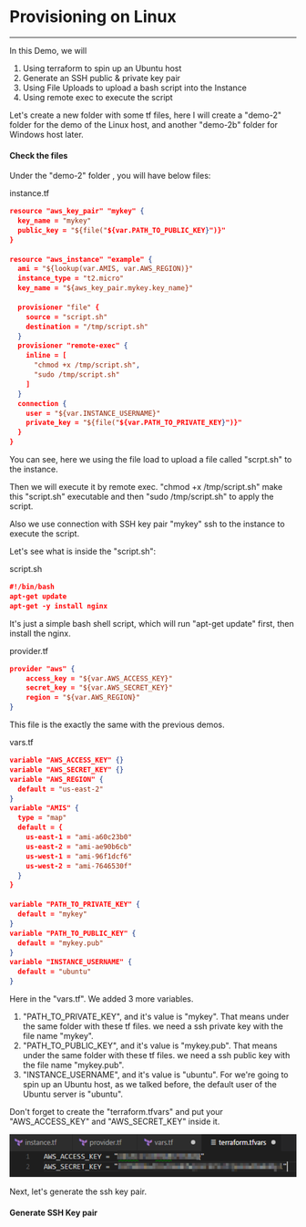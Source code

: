 # Provisioning on Linux

---

In this Demo, we will

1. Using terraform to spin up an Ubuntu host 
2. Generate an SSH public & private key pair
3. Using File Uploads to upload a bash script into the Instance
4. Using remote exec to execute the script

Let's create a new folder with some tf files, here I will create a "demo-2" folder for the demo of the Linux host, and another "demo-2b" folder for Windows host later.

#### Check the files

Under the "demo-2" folder , you will have below files:

instance.tf

```json
resource "aws_key_pair" "mykey" {
  key_name = "mykey"
  public_key = "${file("${var.PATH_TO_PUBLIC_KEY}")}"
}

resource "aws_instance" "example" {
  ami = "${lookup(var.AMIS, var.AWS_REGION)}"
  instance_type = "t2.micro"
  key_name = "${aws_key_pair.mykey.key_name}"

  provisioner "file" {
    source = "script.sh"
    destination = "/tmp/script.sh"
  }
  provisioner "remote-exec" {
    inline = [
      "chmod +x /tmp/script.sh",
      "sudo /tmp/script.sh"
    ]
  }
  connection {
    user = "${var.INSTANCE_USERNAME}"
    private_key = "${file("${var.PATH_TO_PRIVATE_KEY}")}"
  }
}
```

You can see, here we using the file load to upload a file called "scrpt.sh" to the instance.

Then we will execute it by remote exec. "chmod +x /tmp/script.sh" make this "script.sh" executable and then "sudo /tmp/script.sh" to apply the script.

Also we use connection with SSH key pair "mykey"  ssh to the instance to execute the script.

Let's see what is inside the "script.sh":

script.sh

```json
#!/bin/bash
apt-get update
apt-get -y install nginx
```

It's just a simple bash shell script, which will run "apt-get update" first, then install the nginx.

provider.tf

```json
provider "aws" {
    access_key = "${var.AWS_ACCESS_KEY}"
    secret_key = "${var.AWS_SECRET_KEY}"
    region = "${var.AWS_REGION}"
}
```

This file is the exactly the same with the previous demos.

vars.tf

```json
variable "AWS_ACCESS_KEY" {}
variable "AWS_SECRET_KEY" {}
variable "AWS_REGION" {
  default = "us-east-2"
}
variable "AMIS" {
  type = "map"
  default = {
    us-east-1 = "ami-a60c23b0"
    us-east-2 = "ami-ae90b6cb"
    us-west-1 = "ami-96f1dcf6"
    us-west-2 = "ami-7646530f"
  }
}

variable "PATH_TO_PRIVATE_KEY" {
  default = "mykey"
}
variable "PATH_TO_PUBLIC_KEY" {
  default = "mykey.pub"
}
variable "INSTANCE_USERNAME" {
  default = "ubuntu"
}
```

Here in the "vars.tf". We added 3 more variables.

1. "PATH\_TO\_PRIVATE\_KEY", and it's value is "mykey". That means under the same folder with these tf files. we need a ssh private key with the file name "mykey".
2. "PATH\_TO\_PUBLIC\_KEY", and it's value is "mykey.pub". That means under the same folder with these tf files. we need a ssh public key with the file name "mykey.pub".
3. "INSTANCE\_USERNAME", and it's value is "ubuntu". For we're going to spin up an Ubuntu host, as we talked before, the default user of the Ubuntu server is "ubuntu".

Don't forget to create the "terraform.tfvars" and put your "AWS\_ACCESS\_KEY" and "AWS\_SECRET\_KEY"  inside it.

![](/images/vardemo-tfvarsfile.png)

Next, let's generate the ssh key pair.

#### Generate SSH Key pair



